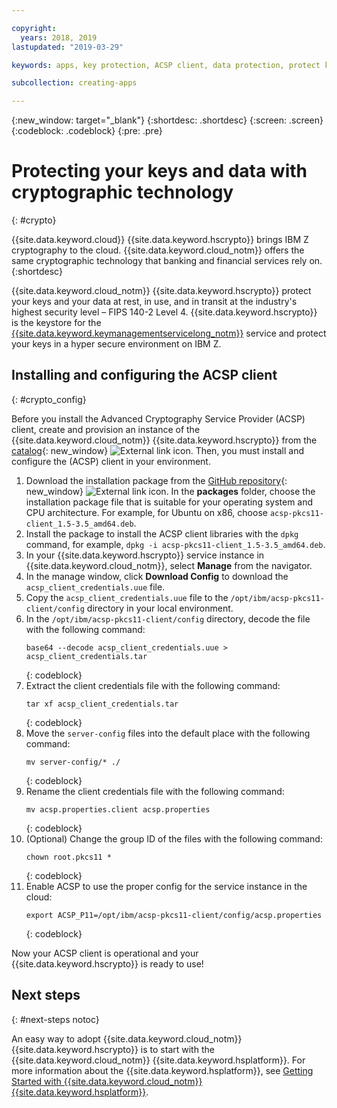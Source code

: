 ```yaml
---

copyright:
  years: 2018, 2019
lastupdated: "2019-03-29"

keywords: apps, key protection, ACSP client, data protection, protect keys, data, protect, ascp, crypto, keys, cryptography

subcollection: creating-apps

---
```

{:new_window: target="_blank"}
{:shortdesc: .shortdesc}
{:screen: .screen}
{:codeblock: .codeblock}
{:pre: .pre}

# Protecting your keys and data with cryptographic technology
{: #crypto}

{{site.data.keyword.cloud}} {{site.data.keyword.hscrypto}} brings IBM Z cryptography to the cloud. {{site.data.keyword.cloud_notm}} offers the same cryptographic technology that banking and financial services rely on.
{:shortdesc}

{{site.data.keyword.cloud_notm}} {{site.data.keyword.hscrypto}} protect your keys and your data at rest, in use, and in transit at the industry's highest security level – FIPS 140-2 Level 4. {{site.data.keyword.hscrypto}} is the keystore for the [{{site.data.keyword.keymanagementservicelong_notm}}](/docs/services/hs-crypto?topic=hs-crypto-get-started) service and protect your keys in a hyper secure environment on IBM Z.

## Installing and configuring the ACSP client
{: #crypto_config}

Before you install the Advanced Cryptography Service Provider (ACSP) client, create and provision an instance of the {{site.data.keyword.cloud_notm}} {{site.data.keyword.hscrypto}} from the [catalog](https://{DomainName}/catalog/services/hyper-protect-crypto-services){: new_window} ![External link icon](../../icons/launch-glyph.svg "External link icon"). Then, you must install and configure the (ACSP) client in your environment.

1. Download the installation package from the [GitHub repository](https://github.com/ibm-developer/ibm-cloud-hyperprotectcrypto){: new_window} ![External link icon](../../icons/launch-glyph.svg "External link icon"). In the **packages** folder, choose the installation package file that is suitable for your operating system and CPU architecture. For example, for Ubuntu on x86, choose `acsp-pkcs11-client_1.5-3.5_amd64.deb`.
2. Install the package to install the ACSP client libraries with the `dpkg` command, for example, `dpkg -i acsp-pkcs11-client_1.5-3.5_amd64.deb`.
3. In your {{site.data.keyword.hscrypto}} service instance in {{site.data.keyword.cloud_notm}}, select **Manage** from the navigator.
4. In the manage window, click **Download Config** to download the `acsp_client_credentials.uue` file.
5. Copy the `acsp_client_credentials.uue` file to the `/opt/ibm/acsp-pkcs11-client/config` directory in your local environment.
6. In the `/opt/ibm/acsp-pkcs11-client/config` directory, decode the file with the following command:
   ```
   base64 --decode acsp_client_credentials.uue > acsp_client_credentials.tar
   ```
   {: codeblock}
7. Extract the client credentials file with the following command:
   ```
   tar xf acsp_client_credentials.tar
   ```
   {: codeblock}
8. Move the `server-config` files into the default place with the following command:
   ```
   mv server-config/* ./
   ```
   {: codeblock}
9. Rename the client credentials file with the following command:
   ```
   mv acsp.properties.client acsp.properties
   ```
   {: codeblock}
10. (Optional) Change the group ID of the files with the following command:
    ```
    chown root.pkcs11 *
    ```
    {: codeblock}
11. Enable ACSP to use the proper config for the service instance in the cloud:
    ```
    export ACSP_P11=/opt/ibm/acsp-pkcs11-client/config/acsp.properties
    ```
    {: codeblock}

Now your ACSP client is operational and your {{site.data.keyword.hscrypto}} is ready to use!

## Next steps
{: #next-steps notoc}

An easy way to adopt {{site.data.keyword.cloud_notm}} {{site.data.keyword.hscrypto}} is to start with the {{site.data.keyword.cloud_notm}} {{site.data.keyword.hsplatform}}. For more information about the {{site.data.keyword.hsplatform}}, see [Getting Started with {{site.data.keyword.cloud_notm}} {{site.data.keyword.hsplatform}}](/docs/services/hypersecure-platform?topic=services/hypersecure-platform-getting-started-with-ibm-cloud-hyper-protect-developer-starter-kits).
